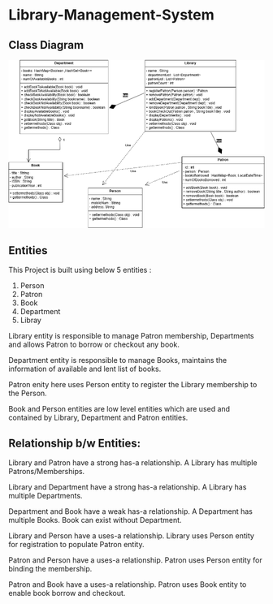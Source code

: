 # Library-Management-System

## Class Diagram

![Class Diagram of My Project](images/LMSClassDig.png)

## Entities

This Project is built using below 5 entities : 

1. Person
2. Patron
3. Book
4. Department
5. Libray

Library entity is responsible to manage Patron membership, Departments and allows Patron to borrow or checkout any book.

Department entity is responsible to manage Books, maintains the information of available and lent list of books.

Patron enity here uses Person entity to register the Library membership to the Person.

Book and Person entities are low level entities which are used and contained by Library, Department and Patron entities.

## Relationship b/w Entities:

Library and Patron have a strong has-a relationship. A Library has multiple Patrons/Memberships.

Library and Department have a strong has-a relationship. A Library has multiple Departments.

Department and Book have a weak has-a relationship. A Department has multiple Books. Book can exist without Department.

Library and Person have a uses-a relationship. Library uses Person entity for registration to populate Patron entity.

Patron and Person have a uses-a relationship. Patron uses Person entity for binding the membership.

Patron and Book have a uses-a relationship. Patron uses Book entity to enable book borrow and checkout.

